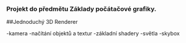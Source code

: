 ### Projekt do předmětu Základy počátačové grafiky.

##Jednoduchý 3D Renderer

-kamera
-načítání objektů a textur
-základní shadery
-světla
-skybox
